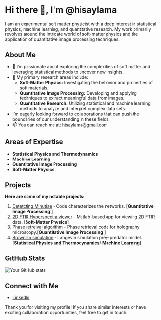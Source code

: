 # Hi there 👋, I'm @hisaylama

I am an experimental soft matter physicist with a deep interest in statistical physics, machine learning, and quantitative research. My work primarily revolves around the intricate world of soft-matter physics and the application of quantitative image processing techniques. 

## About Me

- 👀 I’m passionate about exploring the complexities of soft matter and leveraging statistical methods to uncover new insights.
- 🌱 My primary research areas include:
  - **Soft-Matter Physics:** Investigating the behavior and properties of soft materials.
  - **Quantitative Image Processing:** Developing and applying techniques to extract meaningful data from images.
  - **Quantitative Research:** Utilizing statistical and machine learning methods to analyze and interpret complex data sets.
-  I’m eagerly looking forward to collaborations that can push the boundaries of our understanding in these fields.
- 📫 You can reach me at: hisaylama@gmail.com

## Areas of Expertise

- **Statistical Physics and Thermodynamics**
- **Machine Learning**
- **Quantitative Image Processing** 
- **Soft-Matter Physics**

## Projects

**Here are some of my notable projects:**

1. [Detetcting Minutiae](https://github.com/hisaylama/Minutiae-and-topological-defects-of-pattern) - Code characterizes the networks. [**Quantitative Image Processing** ]
2. [2D FTIR Hyperspectra viewer](https://github.com/hisaylama/ATR-FTIR-Data-Hyperspectra-Viewer-in-Matlab) - Matlab-based app for viewing 2D FTIR data. [**Soft-Matter Physics**]
3. [Phase retreival algorithm](https://github.com/hisaylama/Phase-Mask-for-Spatial-Light-Modulator) - Phase retrieval code for holography microscopy.[**Quantitative Image Processing** ]
4. [Brownian simulation](https://github.com/hisaylama/Brownian-Simulation) - Langevin simulation prey-predator model. [**Statistical Physics and Thermodynamics**/ **Machine Learning**]

## GitHub Stats

![Your GitHub stats](https://github-readme-stats.vercel.app/api?username=hisaylama&theme=radical&show_icons=true&hide_border=true&count_private=true)

## Connect with Me

- [LinkedIn](https://www.linkedin.com/in/hisay-lama-ph-d-28478285/)

Thank you for visiting my profile! If you share similar interests or have exciting collaboration opportunities, feel free to get in touch.



<!---
hisaylama/hisaylama is a ✨ special ✨ repository because its `README.md` (this file) appears on your GitHub profile.
You can click the Preview link to take a look at your changes.
--->
